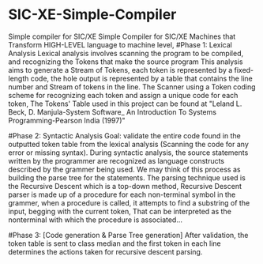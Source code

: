 # SIC-XE-Simple-Compiler
Simple compiler for SIC/XE 
Simple Compiler for SIC/XE Machines that Transform HIGH-LEVEL language to machine level, 
#Phase 1: Lexical Analysis
Lexical analysis involves scanning the program to be compiled, and recognizing the Tokens that make the
source program
This analysis aims to generate a Stream of Tokens, each token is represented by a fixed-length code, the hole
output is represented by a table that contains the line number and Stream of tokens in the line.
The Scanner using a Token coding scheme for recognizing each token and assign a unique code for each
token, The Tokens' Table used in this project can be found at "Leland L. Beck, D. Manjula-System Software_ An Introduction To Systems Programming-Pearson India (1997)"

#Phase 2: Syntactic Analysis
Goal: validate the entire code found in the outputted token table from the lexical analysis (Scanning the code for any error or missing syntax).
During syntactic analysis, the source statements written by the programmer are recognized as language constructs described by the grammer being used.
We may think of this process as building the parse tree for the statements.
The parsing technique used is the Recursive Descent which is a top-down method,
Recursive Descent parser is made up of a procedure for each non-terminal symbol in the grammer, when a procedure is called, it attempts to find a substring of the input, begging with the current token, That can be interpreted as the nonterminal with which the procedure is associated…

#Phase 3: [Code generation & Parse Tree generation]
After validation, the token table is sent to class median and the first token in each line determines the actions taken for recursive descent parsing.

